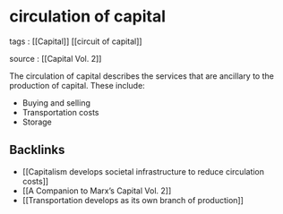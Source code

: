 # circulation of capital

tags
: [[Capital]] [[circuit of capital]]

source
: [[Capital Vol. 2]]

The circulation of capital describes the services that are ancillary to the production of capital. These include:

-   Buying and selling
-   Transportation costs
-   Storage


## Backlinks

-   [[Capitalism develops societal infrastructure to reduce circulation costs]]
-   [[A Companion to Marx&rsquo;s Capital Vol. 2]]
-   [[Transportation develops as its own branch of production]]
